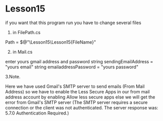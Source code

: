 # Lesson15
if you want that this program run you have to change several files 
1. in FilePath.cs

 Path = $@"<yours directory>\Lesson15\Lesson15\{FileName}"
 
2. in Mail.cs 
 
  enter yours gmail address and password 
  string sendingEmailAddress = "yours email"
  string emailaddressPassword = "yours password"
 
3.Note.
 
Here we have used Gmail's SMTP server to send emails (From Mail Address) so we have to enable 
 the Less Secure Apps in our from mail address account by enabling Allow less secure apps else
 we will get the error from Gmail's SMTP server (The SMTP server requires a secure connection 
 or the client was not authenticated. The server response was: 5.7.0 Authentication Required.)
  
  
